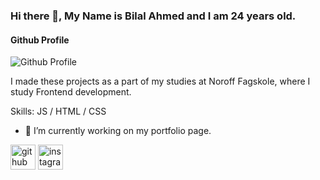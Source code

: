 ### Hi there 👋, My Name is Bilal Ahmed and I am 24 years old.
#### Github Profile
![Github Profile](https://arturssmirnovs.github.io/github-profile-readme-generator/images/banner.png)

I made these projects as a part of my studies at Noroff Fagskole, where I study Frontend development.

Skills: JS / HTML / CSS

- 🔭 I’m currently working on my portfolio page.  


[<img src='https://cdn.jsdelivr.net/npm/simple-icons@3.0.1/icons/github.svg' alt='github' height='40'>](https://github.com/bilal1998a)  [<img src='https://cdn.jsdelivr.net/npm/simple-icons@3.0.1/icons/instagram.svg' alt='instagram' height='40'>](https://www.instagram.com/bilal.a98/)  


